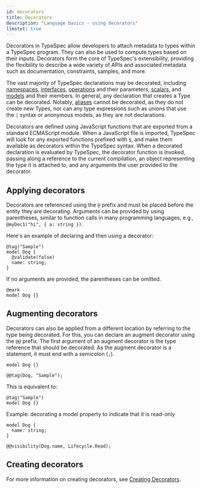 ```yaml
---
id: decorators
title: Decorators
description: "Language basics - using decorators"
llmstxt: true
---
```


Decorators in TypeSpec allow developers to attach metadata to types within a TypeSpec program. They can also be used to compute types based on their inputs. Decorators form the core of TypeSpec's extensibility, providing the flexibility to describe a wide variety of APIs and associated metadata such as documentation, constraints, samples, and more.

The vast majority of TypeSpec declarations may be decorated, including [namespaces](./namespaces.md), [interfaces](./interfaces.md), [operations](./operations.md) and their parameters, [scalars](./scalars.md), and [models](./models.md) and their members. In general, any declaration that creates a Type can be decorated. Notably, [aliases](./alias.md) cannot be decorated, as they do not create new Types, nor can any type expressions such as unions that use the `|` syntax or anonymous models, as they are not declarations.

Decorators are defined using JavaScript functions that are exported from a standard ECMAScript module. When a JavaScript file is imported, TypeSpec will look for any exported functions prefixed with `$`, and make them available as decorators within the TypeSpec syntax. When a decorated declaration is evaluated by TypeSpec, the decorator function is invoked, passing along a reference to the current compilation, an object representing the type it is attached to, and any arguments the user provided to the decorator.

## Applying decorators

Decorators are referenced using the `@` prefix and must be placed before the entity they are decorating. Arguments can be provided by using parentheses, similar to function calls in many programming languages, e.g., `@myDec1("hi", { a: string })`.

Here's an example of declaring and then using a decorator:

```typespec
@tag("Sample")
model Dog {
  @validate(false)
  name: string;
}
```

If no arguments are provided, the parentheses can be omitted.

```typespec
@mark
model Dog {}
```

## Augmenting decorators

Decorators can also be applied from a different location by referring to the type being decorated. For this, you can declare an augment decorator using the `@@` prefix. The first argument of an augment decorator is the type reference that should be decorated. As the augment decorator is a statement, it must end with a semicolon (`;`).

```typespec
model Dog {}

@@tag(Dog, "Sample");
```

This is equivalent to:

```typespec
@tag("Sample")
model Dog {}
```

Example: decorating a model property to indicate that it is read-only

```typespec
model Dog {
  name: string;
}

@@visibility(Dog.name, Lifecycle.Read);
```

## Creating decorators

For more information on creating decorators, see [Creating Decorators](../extending-typespec/create-decorators.md).
